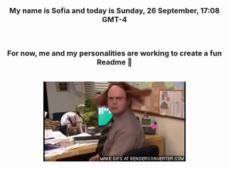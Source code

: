 


<div align="center">
<h3 >My name is Sofia and today is Sunday, 26 September, 17:08 GMT-4</h3><br>
<h3 >For now, me and my personalities are working to create a fun Readme 👋
</h3><br>
<img src='img/dwight.gif' alt='working...'/>
</div>
